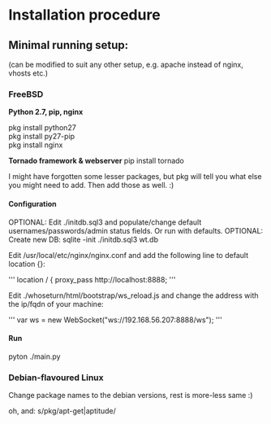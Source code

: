 # Installation procedure

## Minimal running setup: 
(can be modified to suit any other setup, e.g. apache instead of nginx, vhosts etc.)

### FreeBSD

**Python 2.7, pip, nginx**

pkg install python27  
pkg install py27-pip  
pkg install nginx  

**Tornado framework & webserver**
pip install tornado

I might have forgotten some lesser packages, but pkg will tell you what else you might need to add. Then add those as well. :)

#### Configuration

OPTIONAL: Edit ./initdb.sql3 and populate/change default usernames/passwords/admin status fields. Or run with defaults.
OPTIONAL: Create new DB: sqlite -init ./initdb.sql3 wt.db 

Edit /usr/local/etc/nginx/nginx.conf and add the following line to default location {}:

'''
        location / {
                    proxy_pass http://localhost:8888;
'''

Edit ./whoseturn/html/bootstrap/ws_reload.js and change the address with the ip/fqdn of your machine:

'''
var ws = new WebSocket("ws://192.168.56.207:8888/ws");
'''

#### Run

pyton ./main.py


### Debian-flavoured Linux

Change package names to the debian versions, rest is more-less same :)

oh, and: s/pkg/apt-get|aptitude/

